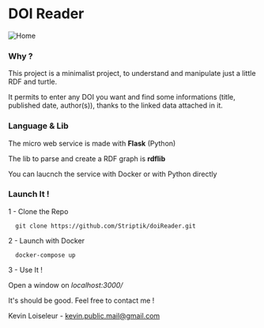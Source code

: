 
# DOI Reader 

![Home](https://image.ibb.co/bJkp4S/Capture_d_e_cran_2018_05_02_a_04_58_14.png)

### Why ?

This project is a minimalist project, to understand and manipulate just a little RDF and turtle.

It permits to enter any DOI you want and find some informations (title, published date, author(s)), thanks to the linked data attached in it.

### Language & Lib

The micro web service is made with **Flask** (Python)

The lib to parse and create a RDF graph is **rdflib**

You can laucnch the service with Docker or with Python directly

### Launch It !

1 - Clone the Repo


```
  git clone https://github.com/Striptik/doiReader.git
```

2 - Launch with Docker 


```
  docker-compose up 
```

3 - Use It !

Open a window on *localhost:3000/*


It's should be good. Feel free to contact me !

Kevin Loiseleur - kevin.public.mail@gmail.com


